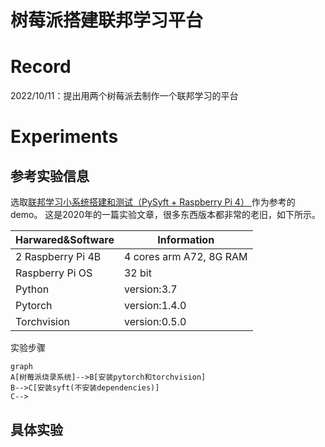 # 树莓派搭建联邦学习平台

# Record
2022/10/11：提出用两个树莓派去制作一个联邦学习的平台

# Experiments

## 参考实验信息
选取[联邦学习小系统搭建和测试（PySyft + Raspberry Pi 4） ](https://zhuanlan.zhihu.com/p/181733116)作为参考的demo。
这是2020年的一篇实验文章，很多东西版本都非常的老旧，如下所示。

|Harwared&Software|Information |
|--|--|
|2 Raspberry Pi 4B|4 cores arm A72, 8G RAM  |
|Raspberry Pi OS  | 32 bit |
| Python | version:3.7 |
| Pytorch | version:1.4.0 |
| Torchvision | version:0.5.0 |

实验步骤

```mermaid
graph
A[树莓派烧录系统]-->B[安装pytorch和torchvision]
B-->C[安装syft(不安装dependencies)]
C-->

```


## 具体实验



<!--stackedit_data:
eyJoaXN0b3J5IjpbLTIwODc5OTI4NjksMTcyNjY3MDc0MF19
-->